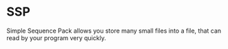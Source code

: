 SSP
===

Simple Sequence Pack allows you store many small files into a file, that can read by your program very quickly.
